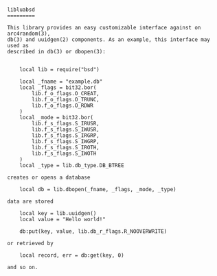 <pre><code>
libluabsd
=========

This library provides an easy customizable interface against on arc4random(3), 
db(3) and uuidgen(2) components. As an example, this interface may used as 
described in db(3) or dbopen(3): 


    local lib = require("bsd")
        
    local _fname = "example.db"
    local _flags = bit32.bor(
        lib.f_o_flags.O_CREAT,
        lib.f_o_flags.O_TRUNC, 
        lib.f_o_flags.O_RDWR
    )    
    local _mode = bit32.bor(
        lib.f_s_flags.S_IRUSR,
        lib.f_s_flags.S_IWUSR,
        lib.f_s_flags.S_IRGRP,
        lib.f_s_flags.S_IWGRP,
        lib.f_s_flags.S_IROTH,
        lib.f_s_flags.S_IWOTH
    )
    local _type = lib.db_type.DB_BTREE    

creates or opens a database

    local db = lib.dbopen(_fname, _flags, _mode, _type)

data are stored 

    local key = lib.uuidgen()
    local value = "Hello world!"
    
    db:put(key, value, lib.db_r_flags.R_NOOVERWRITE)
    
or retrieved by

    local record, err = db:get(key, 0)

and so on.

</code></pre>

